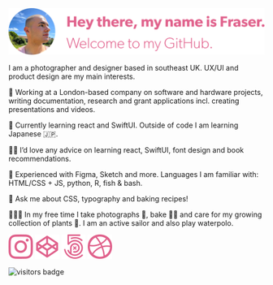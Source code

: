 [![Hey there, my name is Fraser. Welcome to my GitHub.][banner]][mysite]

I am a photographer and designer based in southeast UK. UX/UI and product design are my main interests.

💼 Working at a London-based company on software and hardware projects, writing documentation, research and grant applications incl. creating presentations and videos.

🌱 Currently learning react and SwiftUI. Outside of code I am learning Japanese 🇯🇵.

🙋‍♂️ I’d love any advice on learning react, SwiftUI, font design and book recommendations.

💪 Experienced with Figma, Sketch and more. Languages I am familiar with: HTML/CSS + JS, python, R, fish & bash.

💬 Ask me about CSS, typography and baking recipes!

🤽🏻‍♂️ In my free time I take photographs 📸, bake 🧑‍🍳 and care for my growing collection of plants 🌴. I am an active sailor and also play waterpolo.

[![Instagram link](./icons/ig.svg)][ig]
[![Codepen link](./icons/cp.svg)][cp]
[![500px link](./icons/500px.svg)][500px]
[![Dribbble link](./icons/dribbble.svg)][dribbble]

![visitors badge][visitorBadge]

<!-- Links -->
[banner]: banner.svg "Profile banner"
[mySite]: https://frsr.me "My personal website"

[visitorBadge]: https://visitor-badge.glitch.me/badge?page_id=fraserembrey.me
[ig]: http://instagram.com/fraserembrey "My Instagram"
[cp]: http://codepen.io/frsr "My Codepen"
[500px]: https://500px.com/p/fraserembrey?view=photos "My 500px photos"
[dribbble]: https://dribbble.com/frsr "My Dribbble profile"
